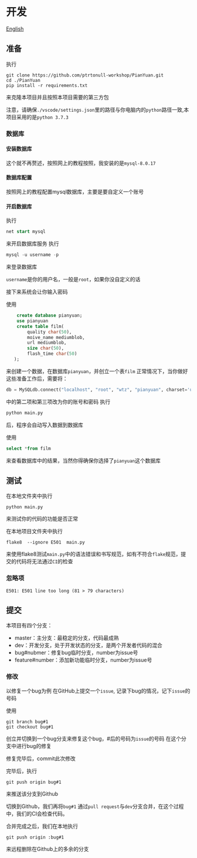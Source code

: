 # 开发
[English](./README-EN.md)
## 准备 
执行
```git
git clone https://github.com/ptrtonull-workshop/PianYuan.git
cd ./PianYuan
pip install -r requirements.txt
```
来克隆本项目并且按照本项目需要的第三方包

注意，请确保`./vscode/settings.json`里的路径与你电脑内的`python`路径一致,本项目采用的是`python 3.7.3`
### 数据库
#### 安装数据库
这个就不再赘述，按照网上的教程按照，我安装的是`mysql-8.0.17`
#### 数据库配置
按照网上的教程配置mysql数据库，主要是要自定义一个账号
#### 开启数据库
执行
```sql
net start mysql
```
来开启数据库服务
执行
```sql
mysql -u username -p
```
来登录数据库

`username`是你的用户名，一般是`root`，如果你没自定义的话

接下来系统会让你输入密码

使用
```sql
    create database pianyuan;
    use pianyuan
    create table film(
        quality char(50),
        moive_name mediumblob, 
        url mediumblob,
        size char(50),
        flash_time char(50)
   );
```
来创建一个数据，在数据库`pianyuan`，并创立一个表`film`
正常情况下，当你做好这些准备工作后，需要将：
```python
db = MySQLdb.connect("localhost", "root", "wtz", "pianyuan", charset='utf8' )
```
中的第二项和第三项改为你的账号和密码
执行
```python
python main.py
```
后，程序会自动写入数据到数据库

使用
```sql
select *from film
```
来查看数据库中的结果，当然你得确保你选择了`pianyuan`这个数据库
## 测试
在本地文件夹中执行
```
python main.py
```
来测试你的代码的功能是否正常

在本地项目文件夹中执行
```pip
flake8  --ignore E501  main.py
```
来使用flake8测试`main.py`中的语法错误和书写规范，如有不符合`flake`规范，提交的代码将无法通过`CI`的检查
### 忽略项
```
E501: E501 line too long (81 > 79 characters)
```
## 提交
本项目有四个分支：
- master：主分支：最稳定的分支，代码最成熟
- dev：开发分支，处于开发状态的分支，是两个开发者代码的混合
- bug#nubmer：修复bug临时分支，number为issue号
- feature#number：添加新功能临时分支，number为issue号

### 修改
以修复一个bug为例
在GitHub上提交一个`issue`, 记录下bug的情况，记下`issue`的号码

使用
```git
git branch bug#1
git checkout bug#1
```
创立并切换到一个bug分支来修复这个bug，#后的号码为`issue`的号码
在这个分支中进行bug的修复

修复完毕后，commit此次修改

完毕后，执行
```git
git push origin bug#1
```
来推送该分支到Github

切换到Github，我们再将`bug#1` 通过`pull request`与`dev`分支合并，在这个过程中，我们的CI会检查代码。

合并完成之后，我们在本地执行
```git
git push origin :bug#1
```
来远程删除在Github上的多余的分支










